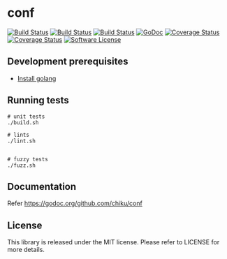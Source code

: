 # conf

[![Build Status](https://github.com/chiku/conf/actions/workflows/build.yml/badge.svg)](https://github.com/chiku/conf/actions)
[![Build Status](https://travis-ci.org/chiku/conf.svg?branch=master)](https://travis-ci.org/chiku/conf)
[![Build Status](https://circleci.com/gh/chiku/conf.svg?style=svg)](https://circleci.com/gh/chiku/conf)
[![GoDoc](https://img.shields.io/badge/godoc-reference-blue.svg)](https://godoc.org/github.com/chiku/conf)
[![Coverage Status](https://coveralls.io/repos/github/chiku/conf/badge.svg?branch=master)](https://coveralls.io/github/chiku/conf?branch=master)
[![Coverage Status](https://img.shields.io/badge/Coverage-Run-green.svg)](http://gocover.io/github.com/chiku/conf)
[![Software License](https://img.shields.io/badge/License-MIT-blue.svg)](https://github.com/chiku/conf/blob/master/LICENSE)

Development prerequisites
-------------------------

* [Install golang](https://golang.org/doc/install)

Running tests
-------------

```shell
# unit tests
./build.sh

# lints
./lint.sh


# fuzzy tests
./fuzz.sh
```

Documentation
-------------

Refer https://godoc.org/github.com/chiku/conf

License
-------

This library is released under the MIT license. Please refer to LICENSE for more details.
